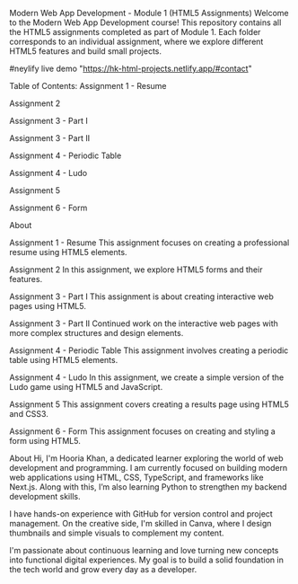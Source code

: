 Modern Web App Development - Module 1 (HTML5 Assignments)
Welcome to the Modern Web App Development course! This repository contains all the HTML5 assignments completed as part of Module 1. Each folder corresponds to an individual assignment, where we explore different HTML5 features and build small projects.

#neylify live demo "https://hk-html-projects.netlify.app/#contact"
  
Table of Contents:
Assignment 1 - Resume

Assignment 2

Assignment 3 - Part I

Assignment 3 - Part II

Assignment 4 - Periodic Table

Assignment 4 - Ludo

Assignment 5

Assignment 6 - Form

About

Assignment 1 - Resume
This assignment focuses on creating a professional resume using HTML5 elements.

Assignment 2
In this assignment, we explore HTML5 forms and their features.

Assignment 3 - Part I
This assignment is about creating interactive web pages using HTML5.

Assignment 3 - Part II
Continued work on the interactive web pages with more complex structures and design elements.

Assignment 4 - Periodic Table
This assignment involves creating a periodic table using HTML5 elements.

Assignment 4 - Ludo
In this assignment, we create a simple version of the Ludo game using HTML5 and JavaScript.

Assignment 5
This assignment covers creating a results page using HTML5 and CSS3.

Assignment 6 - Form
This assignment focuses on creating and styling a form using HTML5.

About
Hi, I'm Hooria Khan, a dedicated learner exploring the world of web development and programming. I am currently focused on building modern web applications using HTML, CSS, TypeScript, and frameworks like Next.js. Along with this, I’m also learning Python to strengthen my backend development skills.

I have hands-on experience with GitHub for version control and project management. On the creative side, I'm skilled in Canva, where I design thumbnails and simple visuals to complement my content.

I'm passionate about continuous learning and love turning new concepts into functional digital experiences. My goal is to build a solid foundation in the tech world and grow every day as a developer.

